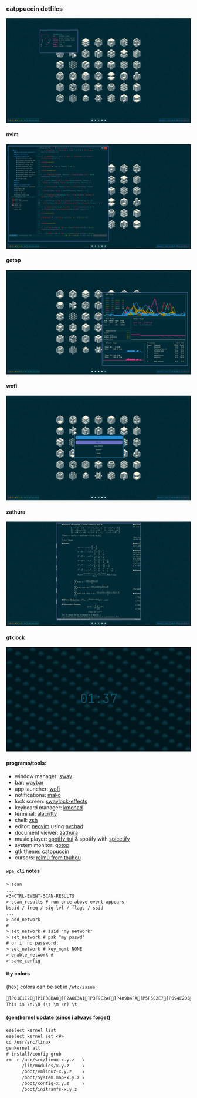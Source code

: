 ### catppuccin dotfiles
![fetch](.img/fetch.png)
#### nvim
![nvim](.img/nvim.png)
#### gotop
![gotop](.img/gotop.png)
#### wofi
![wofi](.img/wofi.png)
#### zathura
![zathura](.img/zathura.png)
#### gtklock
![gtklock](.img/lockscreen.png)
#### programs/tools:
- window manager: [sway](https://swaywm.org)
- bar: [waybar](https://github.com/Alexays/Waybar)
- app launcher: [wofi](https://hg.sr.ht/~scoopta/wofi)
- notifications: [mako](https://github.com/emersion/mako)
- lock screen: [swaylock-effects](https://github.com/mortie/swaylock-effects)
- keyboard manager: [kmonad](https://github.com/kmonad/kmonad)
- terminal: [alacritty](https://github.com/alacritty/alacritty)
- shell: [zsh](https://github.com/zsh-users/zsh.git)
- editor: [neovim](https://neovim.io) using [nvchad](https://nvchad.github.io)
- document viewer: [zathura](https://pwmt.org/projects/zathura/)
- music player: [spotify-tui](https://github.com/Rigellute/spotify-tui) & spotify with [spicetify](https://spicetify.app)
- system monitor: [gotop](https://github.com/xxxserxxx/gotop.git)
- gtk theme: [catppuccin](https://github.com/catppuccin/gtk)
- cursors: [reimu from touhou](https://www.gnome-look.org/p/1914275)

#### `wpa_cli` notes
```shell
> scan
...
<3>CTRL-EVENT-SCAN-RESULTS
> scan_results # run once above event appears
bssid / freq / sig lvl / flags / ssid
...
> add_network
#
> set_network # ssid "my network"
> set_network # psk "my psswd"
# or if no password:
> set_network # key_mgmt NONE
> enable_network #
> save_config
```

#### tty colors
(hex) colors can be set in `/etc/issue`:
```
]P01E1E2E]P1F38BA8]P2A6E3A1]P3F9E2AF]P489B4FA]P5F5C2E7]P694E2D5]P7BAC2DE[H[2J[3J
This is \n.\O (\s \m \r) \t
```

#### (gen)kernel update (since i always forget)
```shell
eselect kernel list
eselect kernel set <#>
cd /usr/src/linux
genkernel all
# install/config grub
rm -r /usr/src/linux-x.y.z   \
      /lib/modules/x.y.z     \
      /boot/vmlinuz-x.y.z    \
      /boot/System.map-x.y.z \
      /boot/config-x.y.z     \
      /boot/initramfs-x.y.z
```
